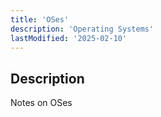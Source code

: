 ```yaml
---
title: 'OSes'
description: 'Operating Systems'
lastModified: '2025-02-10'
---
```


## Description

Notes on OSes
